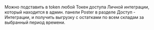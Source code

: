 Можно подставить в token любой Токен доступа Личной интеграции, который находится в админ. панели Poster в разделе Доступ - Интеграции, и получить выгрузку с остатками по всем складам за выбранный период времени. 
